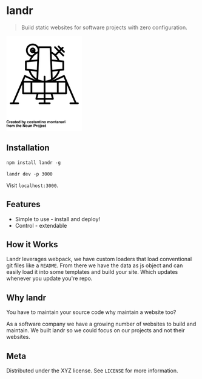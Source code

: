 # landr

> Build static websites for software projects with zero configuration.

![Logo](/www/images/landr.svg)

## Installation

```
npm install landr -g
```

```
landr dev -p 3000
```

Visit `localhost:3000`.

## Features

* Simple to use - install and deploy!
* Control - extendable

## How it Works

Landr leverages webpack, we have custom loaders that load conventional git files like a `README`. From there we have the data as js object and can easily load it into some templates and build your site. Which updates whenever you update you're repo.

## Why landr

You have to maintain your source code why maintain a website too?

As a software company we have a growing number of websites to build and maintain. We built landr so we could focus on our projects and not their websites.

## Meta

Distributed under the XYZ license. See ``LICENSE`` for more information.
